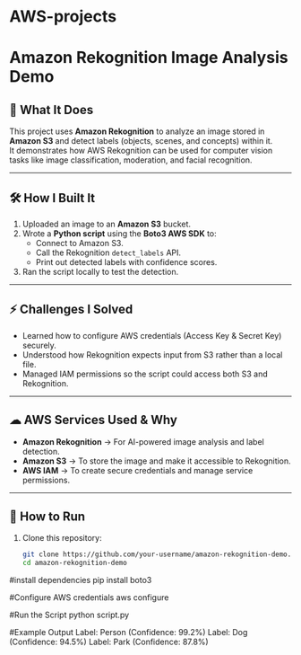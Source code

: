 # AWS-projects
# Amazon Rekognition Image Analysis Demo

## 📌 What It Does
This project uses **Amazon Rekognition** to analyze an image stored in **Amazon S3** and detect labels (objects, scenes, and concepts) within it.  
It demonstrates how AWS Rekognition can be used for computer vision tasks like image classification, moderation, and facial recognition.

---

## 🛠 How I Built It
1. Uploaded an image to an **Amazon S3** bucket.
2. Wrote a **Python script** using the **Boto3 AWS SDK** to:
   - Connect to Amazon S3.
   - Call the Rekognition `detect_labels` API.
   - Print out detected labels with confidence scores.
3. Ran the script locally to test the detection.

---

## ⚡ Challenges I Solved
- Learned how to configure AWS credentials (Access Key & Secret Key) securely.
- Understood how Rekognition expects input from S3 rather than a local file.
- Managed IAM permissions so the script could access both S3 and Rekognition.

---

## ☁ AWS Services Used & Why
- **Amazon Rekognition** → For AI-powered image analysis and label detection.
- **Amazon S3** → To store the image and make it accessible to Rekognition.
- **AWS IAM** → To create secure credentials and manage service permissions.

---

## 🚀 How to Run
1. Clone this repository:
   ```bash
   git clone https://github.com/your-username/amazon-rekognition-demo.git
   cd amazon-rekognition-demo


#install dependencies
pip install boto3

#Configure AWS credentials
aws configure

#Run the Script
python script.py

#Example Output
Label: Person (Confidence: 99.2%)
Label: Dog (Confidence: 94.5%)
Label: Park (Confidence: 87.8%)
